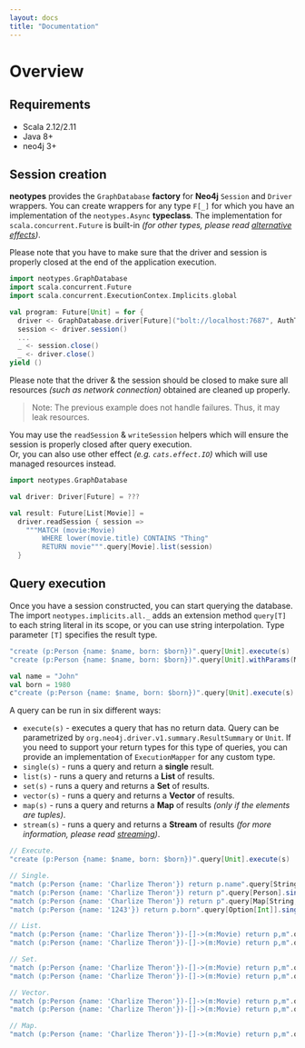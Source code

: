 ```yaml
---
layout: docs
title: "Documentation"
---
```


# Overview

## Requirements

* Scala 2.12/2.11
* Java 8+
* neo4j 3+

## Session creation

**neotypes** provides the `GraphDatabase` **factory** for **Neo4j** `Session` and `Driver` wrappers.
You can create wrappers for any type `F[_]` for which you have an implementation of the `neotypes.Async` **typeclass**.
The implementation for `scala.concurrent.Future` is built-in _(for other types, please read [alternative effects](docs/alternative_effects.html))_.

Please note that you have to make sure that the driver and session is properly closed at the end of the application execution.

```scala
import neotypes.GraphDatabase
import scala.concurrent.Future
import scala.concurrent.ExecutionContex.Implicits.global

val program: Future[Unit] = for {
  driver <- GraphDatabase.driver[Future]("bolt://localhost:7687", AuthTokens.basic("neo4j", "****"))
  session <- driver.session()
  ...
  _ <- session.close()
  _ <- driver.close()
yield ()
```

Please note that the driver & the session should be closed to make sure all resources _(such as network connection)_ obtained are cleaned up properly.

> Note: The previous example does not handle failures. Thus, it may leak resources.

You may use the `readSession` & `writeSession` helpers which will ensure the session is properly closed after query execution.<br>
Or, you can also use other effect _(e.g. `cats.effect.IO`)_ which will use managed resources instead.

```scala
import neotypes.GraphDatabase

val driver: Driver[Future] = ???

val result: Future[List[Movie]] =
  driver.readSession { session =>
    """MATCH (movie:Movie)
        WHERE lower(movie.title) CONTAINS "Thing"
        RETURN movie""".query[Movie].list(session)
  }
```

## Query execution

Once you have a session constructed, you can start querying the database.
The import `neotypes.implicits.all._` adds an extension method `query[T]` to each string literal in its scope, or you can use string interpolation.
Type parameter `[T]` specifies the result type.

```scala
"create (p:Person {name: $name, born: $born})".query[Unit].execute(s)
"create (p:Person {name: $name, born: $born})".query[Unit].withParams(Map("name" -> "John", "born" -> 1980)).execute(s)

val name = "John"
val born = 1980
c"create (p:Person {name: $name, born: $born})".query[Unit].execute(s) // Query with string interpolation.
```

A query can be run in six different ways:

* `execute(s)` - executes a query that has no return data. Query can be parametrized by `org.neo4j.driver.v1.summary.ResultSummary` or `Unit`.
If you need to support your return types for this type of queries, you can provide an implementation of `ExecutionMapper` for any custom type.
* `single(s)` - runs a query and return a **single** result.
* `list(s)` - runs a query and returns a **List** of results.
* `set(s)` - runs a query and returns a **Set** of results.
* `vector(s)` - runs a query and returns a **Vector** of results.
* `map(s)` - runs a query and returns a **Map** of results _(only if the elements are tuples)_.
* `stream(s)` - runs a query and returns a **Stream** of results
_(for more information, please read [streaming](docs/streams.html))_.

```scala
// Execute.
"create (p:Person {name: $name, born: $born})".query[Unit].execute(s)

// Single.
"match (p:Person {name: 'Charlize Theron'}) return p.name".query[String].single(s)
"match (p:Person {name: 'Charlize Theron'}) return p".query[Person].single(s)
"match (p:Person {name: 'Charlize Theron'}) return p".query[Map[String, Value]].single(s)
"match (p:Person {name: '1243'}) return p.born".query[Option[Int]].single(s)

// List.
"match (p:Person {name: 'Charlize Theron'})-[]->(m:Movie) return p,m".query[Person :: Movie :: HNil].list(s)
"match (p:Person {name: 'Charlize Theron'})-[]->(m:Movie) return p,m".query[(Person, Movie)].list(s)

// Set.
"match (p:Person {name: 'Charlize Theron'})-[]->(m:Movie) return p,m".query[Person :: Movie :: HNil].set(s)
"match (p:Person {name: 'Charlize Theron'})-[]->(m:Movie) return p,m".query[(Person, Movie)].set(s)

// Vector.
"match (p:Person {name: 'Charlize Theron'})-[]->(m:Movie) return p,m".query[Person :: Movie :: HNil].vector(s)
"match (p:Person {name: 'Charlize Theron'})-[]->(m:Movie) return p,m".query[(Person, Movie)].vector(s)

// Map.
"match (p:Person {name: 'Charlize Theron'})-[]->(m:Movie) return p,m".query[(Person, Movie)].map(s)
```
